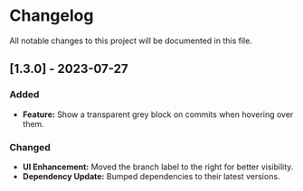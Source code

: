 # Changelog

All notable changes to this project will be documented in this file.

## [1.3.0] - 2023-07-27

### Added

- **Feature:** Show a transparent grey block on commits when hovering over them.

### Changed

- **UI Enhancement:** Moved the branch label to the right for better visibility.
- **Dependency Update:** Bumped dependencies to their latest versions.
